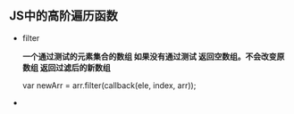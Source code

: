 ## JS中的高阶遍历函数





* filter

  **一个通过测试的元素集合的数组 如果没有通过测试 返回空数组。不会改变原数组 返回过滤后的新数组**

  var newArr = arr.filter(callback(ele, index, arr));

* 







